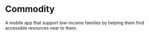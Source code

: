 # Commodity
A mobile app that support low-income families by helping them find accessible resources near to them.
